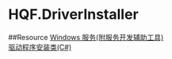 # HQF.DriverInstaller

##Resource 
[Windows 服务(附服务开发辅助工具)](http://www.cnblogs.com/xiaoxiangfeizi/archive/2012/04/18/2454715.html)   
[驱动程序安装类(C#)](http://www.cnblogs.com/BoyXiao/archive/2011/03/31/2001535.html)   

